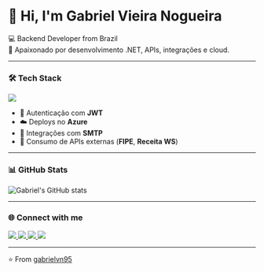 # 👋 Hi, I'm Gabriel Vieira Nogueira

💻 Backend Developer from Brazil  
🚀 Apaixonado por desenvolvimento .NET, APIs, integrações e cloud.  

---

### 🛠️ Tech Stack
<div>
  <img src="https://skillicons.dev/icons?i=cs,dotnet,js,html,css,ts,azure,aws,git,postgres" />
</div>

- 🔐 Autenticação com **JWT**
- ☁️ Deploys no **Azure**
- 📧 Integrações com **SMTP**
- 🔎 Consumo de APIs externas (**FIPE**, **Receita WS**)

---

### 📊 GitHub Stats
![Gabriel's GitHub stats](https://github-readme-stats.vercel.app/api?username=gabrielvn95&show_icons=true&theme=tokyonight)

---

### 🌐 Connect with me
<a href="https://www.linkedin.com/in/gabriel-vieira-nogueira-85170828" target="_blank">
  <img src="https://img.shields.io/badge/-LinkedIn-%230077B5?style=for-the-badge&logo=linkedin&logoColor=white"/>
</a>
<a href="mailto:gabrielsantossim.nogueira4@gmail.com" target="_blank">
  <img src="https://img.shields.io/badge/Gmail-D14836?style=for-the-badge&logo=gmail&logoColor=white"/>
</a>
<a href="https://instagram.com/seuinsta" target="_blank">
  <img src="https://img.shields.io/badge/Instagram-%23E4405F?style=for-the-badge&logo=instagram&logoColor=white"/>
</a>
<a href="https://github.com/gabrielvn95" target="_blank">
  <img src="https://img.shields.io/badge/GitHub-000?style=for-the-badge&logo=github&logoColor=white"/>
</a>

---

⭐️ From [gabrielvn95](https://github.com/gabrielvn95)
